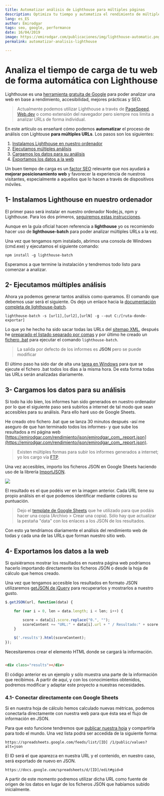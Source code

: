 ```yaml
---
title: Automatizar análisis de Lighthouse para múltiples páginas
description: Optimiza tu tiempo y automatiza el rendimiento de múltiples URLs dentro de tu sitio web
lang: es_ES
author: Emirodgar
tags: seo, google, performance
date: 16/04/2019
image: https://emirodgar.com/publicaciones/img/lighthouse-automatic.png
permalink: automatizar-analisis-lighthouse

---
```


# Analiza el tiempo de carga de tu web de forma automática con Lighthouse

Lighthouse es una  [herramienta gratuita de Google](https://developers.google.com/web/tools/lighthouse/?hl=es)  para poder analizar una web en base a rendimiento, accesibilidad, mejores prácticas y SEO.

> Actualmente podemos utilizar Lighthouse a través de [PageSpeed](https://developers.google.com/speed/pagespeed/insights/?hl=es), [Web.dev](https://web.dev) o como extensión del navegador pero siempre nos limita a analizar URLs de forma individual.

En este artículo os enseñaré cómo podemos **automatizar** el proceso de análisis con Lightouse **para múltiples URLs**. Los pasos son los siguientes:

 1. [Instalamos Lighthouse en nuestro ordenador](#instalacion)
 2. [Ejecutamos múltiples análisis](#analisis)
 3. [Cargamos los datos para su análisis](#carga)
 4. [Exportamos los datos a la web](#exportar)

Un buen tiempo de carga es un  [factor SEO](https://emirodgar.com/factores-seo)  relevante que nos ayudará a **mejorar posicionamiento web** y favorecer la experiencia de nuestros visitantes, especialmente a aquellos que lo hacen a través de dispositivos móviles.


## 1- <a name="instalacion"></a> Instalamos Lighthouse en nuestro ordenador

El primer paso será instalar en nuestro ordenador Nodej.js, npm y Lighthouse. Para los dos primeros,  [seguiremos estas instrucciones](https://www.npmjs.com/get-npm).

Aunque en la guía oficial hacen referencia a  **lighthouse**  yo os recomiendo hacer uso de  **lighthouse-batch**  para poder analizar múltiples URLs a la vez.

Una vez que tengamos npm instalado, abrimos una consola de Windows (cmd.exe) y ejecutamos el siguiente comando:

```
npm install -g lighthouse-batch

```
Esperamos a que termine la instalación y tendremos todo listo para comenzar a analizar.

## 2- <a name="analisis"></a> Ejecutamos múltiples análisis

Ahora ya podemos generar tantos análisis como queramos. El comando que debemos usar será el siguiente. Os dejo un enlace hacia la  [documentación completa de lighthouse-batch](https://github.com/mikestead/lighthouse-batch).

```
lighthouse-batch -s [url1],[url2],[urlN] -g --out C:/[ruta-donde-exportar]

```

Lo que yo he hecho ha sido sacar todas las URLs del  [sitemap XML](https://emirodgar.com/sitemap.xml), después he [preparado el listado separado por comas](https://convert.town/column-to-comma-separated-list)  y por último he creado un [fichero .bat](https://norfipc.com/utiles/tutorialbatch1.html) para ejecutar el comando ```lighthouse-batch```.

> La salida por defecto de los informes es  **JSON**  pero se puede modificar

El último paso ha sido dar de alta una [tarea en Windows](https://answers.microsoft.com/es-es/windows/forum/all/aprende-a-usar-el-programador-de-tareas-de-windows/015b8362-95be-4460-ac51-a0917e4a2d4b) para que se ejecute el fichero .bat todos los días a la misma hora. De esta forma todas las URLs serán analizadas diariamente.

## 3- <a name="carga"></a>Cargamos los datos para su análisis

Si todo ha ido bien, los informes han sido generados en nuestro ordenador por lo que el siguiente paso será subirlos a internet de tal modo que sean accesibles para su análisis. Para ello haré uso de Google Sheets.

He creado otro fichero .bat que se lanza 30 minutos después -así me aseguro de que han terminado todos los informes- y que sube los resultados a mi página web [https://emirodgar.com/rendimiento/json/emirodgar_com_.report.json](https://emirodgar.com/rendimiento/json/emirodgar_com_.report.json).

> Existen múltiples formas para subir los informes generados a internet; yo los cargo vía [FTP](https://www.discoduroderoer.es/comando-ftp-en-windows/). 

Una vez accesibles, importo los ficheros JSON en Google Sheets haciendo uso de la librería  [ImportJSON](https://github.com/bradjasper/ImportJSON).

![](https://i.imgur.com/IrL1alS.png)

El resultado es el que podéis ver en la imagen anterior. Cada URL tiene su propio análisis en el que podemos identificar mediante colores su puntuación.

> Dejo el [template de Google Sheets](https://docs.google.com/spreadsheets/d/1whDp-4iFdMzHZiX0zg9_cndFdHpFS1xI_RHINBFr_E8/edit?usp=sharing) que he utilizado para que podáis hacer una copia (Archivo > Crear una copia). Sólo hay que actualizar la pestaña "data" con los enlaces a los JSON de los resultados.

Con esto ya tendríamos diariamente el análisis del rendimiento web de todas y cada una de las URLs que forman nuestro sitio web.

## 4- <a name="exportar"></a>Exportamos los datos a la web

Si quisiéramos mostrar los resultados en nuestra página web podríamos hacerlo importando directamente los ficheros JSON o desde la hoja de cálculo que hemos creado. 

Una vez que tengamos accesible los resultados en formato JSON utilizaremos [getJSON de jQuery](https://api.jquery.com/jquery.getjson/) para recuperarlos y mostrarlos a nuestro gusto.

```javascript
$.getJSON(url, function(data) {

    for (var i = 0, len = data.length; i < len; i++) {

        score = data[i].score.replace("0.", "");
        scoreContent += "URL:" + data[i].url + " / Resultado:" + score;
    }

    $('.results').html(scoreContent);
});
```
Necesitaremos crear el elemento HTML donde se cargará la información.
```html

<div class="results"></div>
```

El código anterior es un ejemplo y sólo muestra una parte de la información que recibimos. A partir de aquí, y con los conocimientos obtenidos, podremos modificar y adaptar este proyecto a nuestras necesidades.


### 4.1- Conectar directamente con Google Sheets

Si en nuestra hoja de cálculo hemos calculado nuevas métricas, podemos conectarla directamente con nuestra web para que ésta sea el flujo de información en JSON.

Para que esto funcione tendremos que [publicar nuestra hoja](https://support.google.com/docs/answer/183965?co=GENIE.Platform%3DDesktop&hl=es) y compartirla para todo el mundo. Una vez lista podrá ser accedida de la siguiente forma:

```
https://spreadsheets.google.com/feeds/list/[ID] /1/public/values?alt=json

```

El ID será el que aparezca en nuestra URL y el contenido, en nuestro caso, será exportado de nuevo en JSON.

```
https://docs.google.com/spreadsheets/d/[ID]/edit#gid=0

```

A partir de este momento podremos utilizar dicha URL como fuente de origen de los datos en lugar de los ficheros JSON que habíamos subido inicialmente.
<!--stackedit_data:
eyJoaXN0b3J5IjpbMzA5Mjk3NzE4LDEzMjQxNzA4MzcsNjI3MT
c3MDEwLDYxMTQ3MDczOSwtMTA0NzA0NjM5NSwtMTE2OTg1NTU4
NywxMTUwNTY5MTEyLDE0ODY3NDM2NTksMjEzODc5NjAzOCw3OT
AzNzI1MjQsLTExNDg4MDQ1MDksLTE0ODgwOTg2NjQsMTM1OTAy
NjkyMl19
-->
